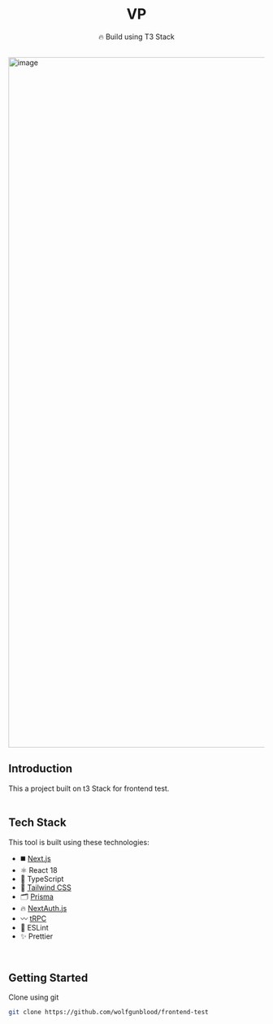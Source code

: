 <div align="center">
  <h1>VP</h1>
  <p>🔥 Build using T3 Stack</p>

</div>
<br />

<img width="1359" alt="image" src="https://utfs.io/f/c6620fef-cfcc-43ec-b8d5-69c4046b6671-2487m.png">

## Introduction

This a project built on t3 Stack for frontend test.
<br /><br />

## Tech Stack

This tool is built using these technologies:

- ◼️ [Next.js](https://nextjs.org)
- ⚛️ React 18
- 🔰 TypeScript
- 💠 [Tailwind CSS](https://tailwindcss.com)
- 🗂 [Prisma](https://prisma.io)
- 🔥 [NextAuth.js](https://next-auth.js.org)
- 〰️ [tRPC](https://trpc.io)
- 📏 ESLint
- ✨ Prettier

<br />

## Getting Started

Clone using git

```bash
git clone https://github.com/wolfgunblood/frontend-test
```
